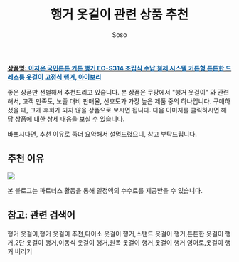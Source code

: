 ﻿---
layout: post
title:  "행거 옷걸이 관련 상품 추천"
author: Soso
categories: [ 가구/인테리어 ]
tags: [행거 옷걸이,행거 옷걸이 추천,다이소 옷걸이 행거,스탠드 옷걸이 행거,튼튼한 옷걸이 행거,2단 옷걸이 행거,이동식 옷걸이 행거,원목 옷걸이 행거,옷걸이 행거 영어로,옷걸이 행거 버리기]
image: https://ads-partners.coupang.com/image1/NCIYXM0b8S3vxpAFNEP9lZUAdUVj6JYRr9SNgEe8NoXaV7FTWe2803GSvhkuVIjEY3YVZc_jlGaYYYMXO00JGSUZX4EZibku2uRXxxnAaXcg8o0wu_PBmXtpyeCp3OgSQolSyqx06jnvTYY23HYO9h_EJ1PxmDqYMnAgQEK-S0jIYrqycOygdVh1_-y2_qPU6Vywb7h-qSepOqVqrVfpEghrGY9NQ_66iMYbLu0ZWB-UYcZUSwJEVdQxcKswRmRVfWB4BeqxVuypwaeZEN-0kN1pBGDrpgaGq5s9NJZLdvQaVcMjnG8= 
description: "쿠팡에서 행거 옷걸이 관련 상품으로 가장 고객 선호도가 높은 제품 중 하나입니다."
---

<a href="https://link.coupang.com/re/AFFSDP?lptag=AF5673682&pageKey=7663063632&itemId=20420671163&vendorItemId=87417615016&traceid=V0-153-2fba4e819bc97960&clickBeacon=uT4tsyPTByRdlruH6Li7eYfFumCgoVOM9yACHuYkU7EmrtDzW9rpKiriKdFTMUAIvm%2FpDe3m0qYcU%2FfvDY%2BGPi%2FF0j0IBXIoOdofuI5lo7wTJEdVyUEb2GUe52K%2FkiDZ8tXJR58YVjKBjLcBPxSTDR7fiE5sKLBEGX5GYkwLDyA393LzWsQCZ4WIeCQAJFnKMOwUVRVQH2pBu%2Bsp%2BIrfHxsaiXJsMDi%2F%2BBJzEsLLek0eHZLCIhYd%2FL7woTLknUhf0uJFLMBLRYTVQoA7jHXl3K1fszdq0a2qQhPtDTztsO3met%2F2C2OMDiPv3eqiCOeAmZr7N0%2Fa7zQcaCZ3h3vmHEXursf7quwSmeeWWvvhXuuBomkXCMR%2FF0T9SMF6KnaaV1bJfOQH7qA63cZpN3ZfNlqUIrMpY8PjEuH5jI5jBJZaT7qhP9fBVO%2BYoD8Sw7wNT8EseDxuCDdzY8Wz5gzL9lpG8x7lajwuNH47FAfCdno%2FWTX74woUkO7ky8T1HO5jBIAAMu1xjgXE1DewBbViY887ekDdhWQp%2F2Zg243yDyrF5LeqpcV2Rgv0e0mLdKOqgB8tDN9a%2FVkVMCsrnc9DKFG2uVVqs82GAjwhF4OgOCYKL%2BktvDe%2B8%2BulX8np%2FHyo%2FRjzPoTZDA3dHNSdpt819ghmmv%2Fv1eTwZXMI%2B3vfrKNq%2BrGKWqaNN20KlucKwR1skXNbj77c%2F%2BCqcOlO%2Bgvdez3RRKyDvuwXzWFxs67AEjN5LkPjXe9JDTyX7Y7Pe3wo3RAJR68klMkvsoEzI0yfDtjWpx%2FNhf%2FIE%2BvL%2FtSc4GYklfg8CKYZ%2Bsr065pe7fIy95rXuiJ8GMPqA58grsPC4GybkSew2orPK4ESMblGADsN9VYv8cwKYQuXvI%2FOhqb9&requestid=20231102082118085250946584&token=31850C%7CMIXED"><b>상품명: <font color='#01579B'>이지온 국민튼튼 커튼 행거 EO-S314 조립식 수납 철제 시스템 커튼형 튼튼한 드레스룸 옷걸이 고정식 행거, 아이보리</font></b></a>

좋은 상품만 선별해서 추천드리고 있습니다.
본 상품은 쿠팡에서 "행거 옷걸이" 와 관련해서, 고객 만족도, 노출 대비 판매율, 선호도가 가장 높은 제품 중의 하나입니다.
구매하셨을 때, 크게 후회가 되지 않을 상품으로 보시면 됩니다. 
다음 이미지를 클릭하시면 해당 상품에 대한 상세 내용을 보실 수 있습니다.

바쁘시다면, 추천 이유로 좀더 요약해서 설명드렸으니, 참고 부탁드립니다.

## 추천 이유 

<a href="https://link.coupang.com/re/AFFSDP?lptag=AF5673682&pageKey=7663063632&itemId=20420671163&vendorItemId=87417615016&traceid=V0-153-2fba4e819bc97960&clickBeacon=uT4tsyPTByRdlruH6Li7eYfFumCgoVOM9yACHuYkU7EmrtDzW9rpKiriKdFTMUAIvm%2FpDe3m0qYcU%2FfvDY%2BGPi%2FF0j0IBXIoOdofuI5lo7wTJEdVyUEb2GUe52K%2FkiDZ8tXJR58YVjKBjLcBPxSTDR7fiE5sKLBEGX5GYkwLDyA393LzWsQCZ4WIeCQAJFnKMOwUVRVQH2pBu%2Bsp%2BIrfHxsaiXJsMDi%2F%2BBJzEsLLek0eHZLCIhYd%2FL7woTLknUhf0uJFLMBLRYTVQoA7jHXl3K1fszdq0a2qQhPtDTztsO3met%2F2C2OMDiPv3eqiCOeAmZr7N0%2Fa7zQcaCZ3h3vmHEXursf7quwSmeeWWvvhXuuBomkXCMR%2FF0T9SMF6KnaaV1bJfOQH7qA63cZpN3ZfNlqUIrMpY8PjEuH5jI5jBJZaT7qhP9fBVO%2BYoD8Sw7wNT8EseDxuCDdzY8Wz5gzL9lpG8x7lajwuNH47FAfCdno%2FWTX74woUkO7ky8T1HO5jBIAAMu1xjgXE1DewBbViY887ekDdhWQp%2F2Zg243yDyrF5LeqpcV2Rgv0e0mLdKOqgB8tDN9a%2FVkVMCsrnc9DKFG2uVVqs82GAjwhF4OgOCYKL%2BktvDe%2B8%2BulX8np%2FHyo%2FRjzPoTZDA3dHNSdpt819ghmmv%2Fv1eTwZXMI%2B3vfrKNq%2BrGKWqaNN20KlucKwR1skXNbj77c%2F%2BCqcOlO%2Bgvdez3RRKyDvuwXzWFxs67AEjN5LkPjXe9JDTyX7Y7Pe3wo3RAJR68klMkvsoEzI0yfDtjWpx%2FNhf%2FIE%2BvL%2FtSc4GYklfg8CKYZ%2Bsr065pe7fIy95rXuiJ8GMPqA58grsPC4GybkSew2orPK4ESMblGADsN9VYv8cwKYQuXvI%2FOhqb9&requestid=20231102082118085250946584&token=31850C%7CMIXED"><img src="http://image1.coupangcdn.com/image/vendor_inventory/ef9c/8b96e6afba33382b4610c6242b2c23c5c5e6f90dfbba2f1c704bd7cebab6.jpg"></a> 

본 블로그는 파트너스 활동을 통해 일정액의 수수료를 제공받을 수 있습니다.

## 참고: 관련 검색어    
행거 옷걸이,행거 옷걸이 추천,다이소 옷걸이 행거,스탠드 옷걸이 행거,튼튼한 옷걸이 행거,2단 옷걸이 행거,이동식 옷걸이 행거,원목 옷걸이 행거,옷걸이 행거 영어로,옷걸이 행거 버리기